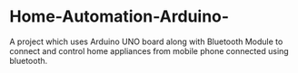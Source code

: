 # Home-Automation-Arduino-
A project which uses Arduino UNO board along with Bluetooth Module to connect and control home appliances from mobile phone connected using bluetooth.
